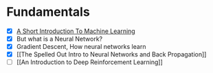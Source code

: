 
# Fundamentals

- [x] [A Short Introduction To Machine Learning](A%20Short%20Introduction%20To%20Machine%20Learning.md)
- [x] But what is a Neural Network?
- [x] Gradient Descent, How neural networks learn
- [x] [[The Spelled Out Intro to Neural Networks and Back Propagation]] 
- [ ] [[An Introduction to Deep Reinforcement Learning]]